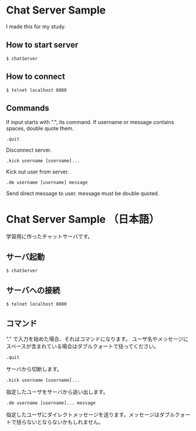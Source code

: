 # Chat Server Sample
I made this for my study.

## How to start server
    $ chatServer 

## How to connect
    $ telnet localhost 8800

## Commands

If input starts with ".", its command.
If username or message contains spaces, double quote them.

    .quit
Disconnect server.

    .kick username [username]...
Kick out user from server.

    .dm username [username] message
Send direct message to user. message must be double quoted.


# Chat Server Sample （日本語）
学習用に作ったチャットサーバです。

## サーバ起動
    $ chatServer 

## サーバへの接続
    $ telnet localhost 8800

## コマンド

"." で入力を始めた場合、それはコマンドになります。
ユーザ名やメッセージにスペースが含まれている場合はダブルクォートで括ってください。

    .quit
サーバから切断します。

    .kick username [username]...
指定したユーザをサーバから追い出します。

    .dm username [username]... message
指定したユーザにダイレクトメッセージを送ります。メッセージはダブルクォートで括らないとならないかもしれません。
